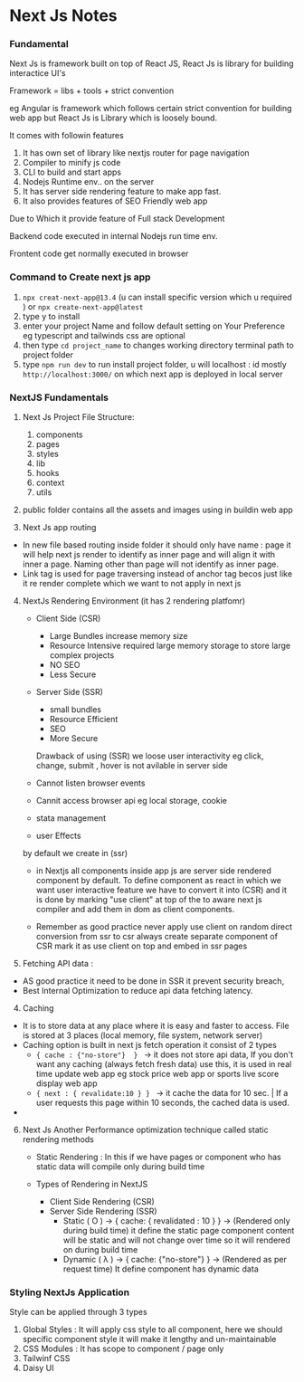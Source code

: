 # Next Js Notes

### Fundamental

Next Js is framework built on top of React JS,
React Js is library for building interactice UI's

Framework = libs + tools + strict convention

eg Angular is framework which follows certain strict convention for building web app
but React Js is Library which is loosely bound.

It comes with followin features

1. It has own set of library like nextjs router for page navigation
2. Compiler to minify js code
3. CLI to build and start apps
4. Nodejs Runtime env.. on the server
5. It has server side rendering feature to make app fast.
6. It also provides features of SEO Friendly web app

Due to Which it provide feature of Full stack Development

Backend code executed in internal Nodejs run time env.

Frontent code get normally executed in browser

### Command to Create next js app

1. `npx creat-next-app@13.4` (u can install specific version which u required ) or `npx create-next-app@latest`
2. type y to install
3. enter your project Name and follow default setting on Your Preference eg typescript and tailwinds css are optional
4. then type `cd project_name` to changes working directory terminal path to project folder
5. type `npm run dev` to run install project folder, u will localhost : id mostly `http://localhost:3000/` on which next app is deployed in local server

### NextJS Fundamentals

1. Next Js Project File Structure:

   1. components
   2. pages
   3. styles
   4. lib
   5. hooks
   6. context
   7. utils

2. public folder contains all the assets and images using in buildin web app

3. Next Js app routing

- In new file based routing inside folder it should only have name : page it will help next js render to identify as inner page and will align it with inner a page. Naming other than page will not identify as inner page.
- Link tag is used for page traversing instead of anchor tag becos just like it re render complete which we want to not apply in next js

4. NextJs Rendering Environment (it has 2 rendering platfomr)

   - Client Side (CSR)
     - Large Bundles increase memory size
     - Resource Intensive required large memory storage to store large complex projects
     - NO SEO
     - Less Secure
   - Server Side (SSR)

     - small bundles
     - Resource Efficient
     - SEO
     - More Secure

     Drawback of using (SSR) we loose user interactivity eg click, change, submit , hover is not avilable in server side

   - Cannot listen browser events
   - Cannit access browser api eg local storage, cookie
   - stata management
   - user Effects

   by default we create in (ssr)

   - in Nextjs all components inside app js are server side rendered component by default. To define component as react in which we want user interactive feature we have to convert it into (CSR) and it is done by marking "use client" at top of the to aware next js compiler and add them in dom as client components.

   - Remember as good practice never apply use client on random direct conversion from ssr to csr always create separate component of CSR mark it as use client on top and embed in ssr pages

5. Fetching API data :

- AS good practice it need to be done in SSR it prevent security breach,
- Best Internal Optimization to reduce api data fetching latency.

4. Caching

- It is to store data at any place where it is easy and faster to access. File is stored at 3 places (local memory, file system, network server)
- Caching option is built in next js fetch operation it consist of 2 types
  - `{ cache : {"no-store"}  } ` -> it does not store api data, If you don't want any caching (always fetch fresh data) use this, it is used in real time update web app eg stock price web app or sports live score display web app
  - `{ next : { revalidate:10 } } ` -> it cache the data for 10 sec. | If a user requests this page within 10 seconds, the cached data is used.
-

6. Next Js Another Performance optimization technique called static rendering methods

   - Static Rendering : In this if we have pages or component who has static data will compile only during build time
   - Types of Rendering in NextJS

     - Client Side Rendering (CSR)
     - Server Side Rendering (SSR)
       - Static ( O ) -> { cache: { revalidated : 10 } } -> (Rendered only during build time) it define the static page component content will be static and will not change over time so it will rendered on during build time
       - Dynamic ( λ ) -> { cache: {"no-store"} } -> (Rendered as per request time) It define component has dynamic data

### Styling NextJs Application

Style can be applied through 3 types

1. Global Styles : It will apply css style to all component, here we should specific component style it will make it lengthy and un-maintainable
2. CSS Modules : It has scope to component / page only
3. Tailwinf CSS
4. Daisy UI
